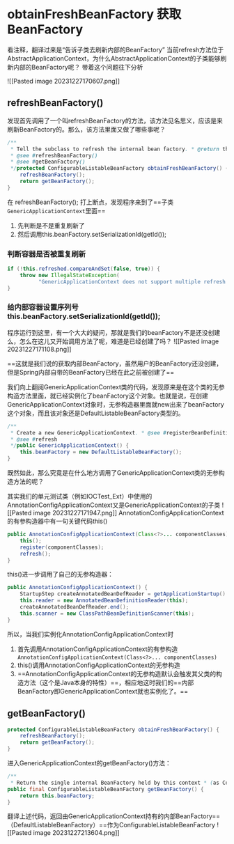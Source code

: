 # obtainFreshBeanFactory 获取BeanFactory
看注释，翻译过来是“告诉子类去刷新内部的BeanFactory”
当前refresh方法位于AbstractApplicationContext，为什么AbstractApplicationContext的子类能够刷新内部的BeanFactory呢？
带着这个问题往下分析

![[Pasted image 20231227170607.png]]

## refreshBeanFactory()

发现首先调用了一个叫refreshBeanFactory的方法，该方法见名思义，应该是来刷新BeanFactory的。那么，该方法里面又做了哪些事呢？
```java
/**  
 * Tell the subclass to refresh the internal bean factory. * @return the fresh BeanFactory instance  
 * @see #refreshBeanFactory()  
 * @see #getBeanFactory()  
 */protected ConfigurableListableBeanFactory obtainFreshBeanFactory() {  
    refreshBeanFactory();  
    return getBeanFactory();  
}
```
在 refreshBeanFactory();  打上断点，发现程序来到了==子类`GenericApplicationContext`里面==
1. 先判断是不是重复刷新了
2. 然后调用this.beanFactory.setSerializationId(getId());
### 判断容器是否被重复刷新
```java
if (!this.refreshed.compareAndSet(false, true)) {  
    throw new IllegalStateException(  
          "GenericApplicationContext does not support multiple refresh attempts: just call 'refresh' once");  
}
```

### 给内部容器设置序列号this.beanFactory.setSerializationId(getId());
程序运行到这里，有一个大大的疑问，那就是我们的beanFactory不是还没创建么，怎么在这儿又开始调用方法了呢，难道是已经创建了吗？
![[Pasted image 20231227171108.png]]

==这就是我们说的获取内部BeanFactory，虽然用户的BeanFactory还没创建，但是Spring内部自带的BeanFactory已经在此之前被创建了==

我们向上翻阅GenericApplicationContext类的代码，发现原来是在这个类的无参构造方法里面，就已经实例化了beanFactory这个对象。也就是说，在创建GenericApplicationContext对象时，无参构造器里面就new出来了beanFactory这个对象，而且该对象还是DefaultListableBeanFactory类型的。
```java
/**  
 * Create a new GenericApplicationContext. * @see #registerBeanDefinition  
 * @see #refresh  
 */public GenericApplicationContext() {  
    this.beanFactory = new DefaultListableBeanFactory();  
}
```

既然如此，那么究竟是在什么地方调用了GenericApplicationContext类的无参构造方法的呢？

其实我们的单元测试类（例如IOCTest_Ext）中使用的AnnotationConfigApplicationContext又是GenericApplicationContext的子类
![[Pasted image 20231227171947.png]]
AnnotationConfigApplicationContext的有参构造器中有一句关键代码this()
```java
public AnnotationConfigApplicationContext(Class<?>... componentClasses) {  
    this();  
    register(componentClasses);  
    refresh();  
}
```
this()进一步调用了自己的无参构造器：
```java
public AnnotationConfigApplicationContext() {  
    StartupStep createAnnotatedBeanDefReader = getApplicationStartup().start("spring.context.annotated-bean-reader.create");  
    this.reader = new AnnotatedBeanDefinitionReader(this);  
    createAnnotatedBeanDefReader.end();  
    this.scanner = new ClassPathBeanDefinitionScanner(this);  
}
```
所以，当我们实例化AnnotationConfigApplicationContext时
1. 首先调用AnnotationConfigApplicationContext的有参构造`AnnotationConfigApplicationContext(Class<?>... componentClasses)`
2. this()调用AnnotationConfigApplicationContext的无参构造
3. ==AnnotationConfigApplicationContext的无参构造默认会触发其父类的构造方法（这个是Java本身的特性）==，相应地这时我们的==内部BeanFactory即GenericApplicationContext就也实例化了。==
## getBeanFactory()

```java
protected ConfigurableListableBeanFactory obtainFreshBeanFactory() {  
    refreshBeanFactory();  
    return getBeanFactory();  
}
```
进入GenericApplicationContext的getBeanFactory()方法：

```java
/**  
 * Return the single internal BeanFactory held by this context * (as ConfigurableListableBeanFactory). */@Override  
public final ConfigurableListableBeanFactory getBeanFactory() {  
    return this.beanFactory;  
}
```
翻译上述代码，返回由GenericApplicationContext持有的内部BeanFactory==（DefaultListableBeanFactory）==作为ConfigurableListableBeanFactory
![[Pasted image 20231227213604.png]]
